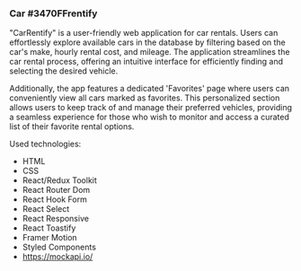 ### Car #3470FFrentify

"CarRentify" is a user-friendly web application for car rentals. Users can effortlessly explore available cars in the database by filtering based on the car's make, hourly rental cost, and mileage. The application streamlines the car rental process, offering an intuitive interface for efficiently finding and selecting the desired vehicle.

Additionally, the app features a dedicated 'Favorites' page where users can conveniently view all cars marked as favorites. 
This personalized section allows users to keep track of and manage their preferred vehicles, providing a seamless experience for those who wish to monitor and access a curated list of their favorite rental options.

Used technologies:
* HTML
* CSS
* React/Redux Toolkit
* React Router Dom
* React Hook Form
* React Select
* React Responsive
* React Toastify
* Framer Motion
* Styled Components
* https://mockapi.io/

